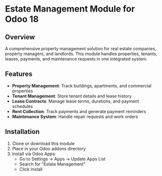 # Estate Management Module for Odoo 18

## Overview
A comprehensive property management solution for real estate companies, property managers, and landlords. This module handles properties, tenants, leases, payments, and maintenance requests in one integrated system.

## Features
- **Property Management**: Track buildings, apartments, and commercial properties
- **Tenant Management**: Store tenant details and lease history
- **Lease Contracts**: Manage lease terms, durations, and payment schedules
- **Rent Collection**: Track payments and generate payment reminders
- **Maintenance System**: Handle repair requests and work orders

## Installation
1. Clone or download this module
2. Place in your Odoo addons directory
3. Install via Odoo Apps:
   - Go to Settings → Apps → Update Apps List
   - Search for "Estate Management"
   - Click Install
